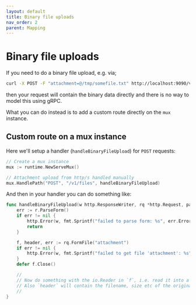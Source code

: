```yaml
---
layout: default
title: Binary file uploads
nav_order: 2
parent: Mapping
---
```


# Binary file uploads

If you need to do a binary file upload, e.g. via;

```sh
curl -X POST -F "attachment=@/tmp/somefile.txt" http://localhost:9090/v1/files
```

then your request will contain the binary data directly and there is no way to model this using gRPC.

What you can do instead is to add a custom route directly on the `mux` instance.

## Custom route on a mux instance

Here we'll setup a handler (`handleBinaryFileUpload`) for `POST` requests: 

```go
// Create a mux instance
mux := runtime.NewServeMux()

// Attachment upload from http/s handled manually
mux.HandlePath("POST", "/v1/files", handleBinaryFileUpload)
```

And then in your handler you can do something like:

```go
func handleBinaryFileUpload(w http.ResponseWriter, rq *http.Request, params map[string]string) {
	err := r.ParseForm()
	if err != nil {
		http.Error(w, fmt.Sprintf("failed to parse form: %s", err.Error()), http.StatusBadRequest)
		return
	}

	f, header, err := rq.FormFile("attachment")
	if err != nil {
		http.Error(w, fmt.Sprintf("failed to get file 'attachment': %s", err.Error()), http.StatusBadRequest)
	}
	defer f.Close()

	//
	// Now do something with the io.Reader in `f`, i.e. read it into a buffer or stream it to a gRPC client side stream.
	// Also `header` will contain the filename, size etc of the original file.
	//
}
```
